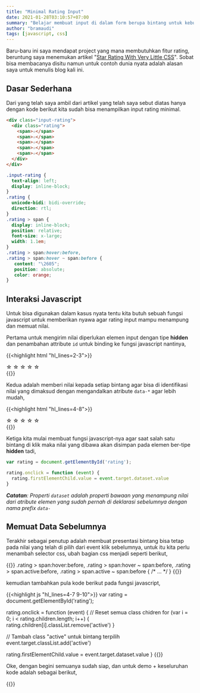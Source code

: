 ```yaml
---
title: "Minimal Rating Input"
date: 2021-01-28T03:10:57+07:00
summary: "Belajar membuat input di dalam form berupa bintang untuk kebutuhan rating"
author: "bramaudi"
tags: [javascript, css]
---
```


Baru-baru ini saya mendapat project yang mana membutuhkan fitur rating, beruntung saya menemukan artikel "[Star Rating With Very Little CSS](https://css-tricks.com/star-ratings/)". Sobat bisa membacanya disitu namun untuk contoh dunia nyata adalah alasan saya untuk menulis blog kali ini.

## Dasar Sederhana

Dari yang telah saya ambil dari artikel yang telah saya sebut diatas hanya dengan kode berikut kita sudah bisa menampilkan input rating minimal.

``` html
<div class="input-rating">
  <div class="rating">
    <span>☆</span>
    <span>☆</span>
    <span>☆</span>
    <span>☆</span>
    <span>☆</span>
  </div>
</div>
```

``` css
.input-rating {
  text-align: left;
  display: inline-block;
}
.rating {
  unicode-bidi: bidi-override;
  direction: rtl;
}
.rating > span {
  display: inline-block;
  position: relative;
  font-size: x-large;
  width: 1.1em;
}
.rating > span:hover:before,
.rating > span:hover ~ span:before {
   content: "\2605";
   position: absolute;
   color: orange;
}
```

## Interaksi Javascript

Untuk bisa digunakan dalam kasus nyata tentu kita butuh sebuah fungsi javascript untuk memberikan nyawa agar rating input mampu menampung dan memuat nilai.

Pertama untuk mengirim nilai diperlukan elemen input dengan tipe **hidden** dan penambahan attribute `id` untuk binding ke fungsi javascript nantinya,

{{<highlight html "hl_lines=2-3">}}
<div class="input-rating">
  <div class="rating" id="rating">
    <input type="hidden" name="rating" value="0">
    <span>☆</span>
    <span>☆</span>
    <span>☆</span>
    <span>☆</span>
    <span>☆</span>
  </div>
</div>
{{</highlight>}}

Kedua adalah memberi nilai kepada setiap bintang agar bisa di identifikasi nilai yang dimaksud dengan mengandalkan atribute `data-*` agar lebih mudah,

{{<highlight html "hl_lines=4-8">}}
<div class="input-rating">
  <div class="rating" id="rating">
    <input type="hidden" name="rating" value="0">
    <span data-value="5">☆</span>
    <span data-value="4">☆</span>
    <span data-value="3">☆</span>
    <span data-value="2">☆</span>
    <span data-value="1">☆</span>
  </div>
</div>
{{</highlight>}}

Ketiga kita mulai membuat fungsi javascript-nya agar saat salah satu bintang di klik maka nilai yang dibawa akan disimpan pada elemen ber-tipe **hidden** tadi,

``` js
var rating = document.getElementById('rating');

rating.onclick = function (event) {
  rating.firstElementChild.value = event.target.dataset.value
}
```

_**Catatan**: Properti `dataset` adalah properti bawaan yang menampung nilai dari atribute elemen yang sudah pernah di deklarasi sebelumnya dengan nama prefix `data-`_

## Memuat Data Sebelumnya

Terakhir sebagai penutup adalah membuat presentasi bintang bisa tetap pada nilai yang telah di pilih dari event klik sebelumnya, untuk itu kita perlu menambah selector css, ubah bagian css menjadi seperti berikut,

{{<highlight css>}}
.rating > span:hover:before,
.rating > span:hover ~ span:before,
.rating > span.active:before,
.rating > span.active ~ span:before {
  /* ... */
}
{{</highlight>}}

kemudian tambahkan pula kode berikut pada fungsi javascript,

{{<highlight js "hl_lines=4-7 9-10">}}
var rating = document.getElementById('rating');

rating.onclick = function (event) {
  // Reset semua class chidren
  for (var i = 0; i < rating.children.length; i++) {
    rating.children[i].classList.remove('active')
  }

  // Tambah class "active" untuk bintang terpilih
  event.target.classList.add('active')

  rating.firstElementChild.value = event.target.dataset.value
}
{{</highlight>}}

Oke, dengan begini semuanya sudah siap, dan untuk demo + keseluruhan kode adalah sebagai berikut,

{{<codepen id="wvzVOyR">}}